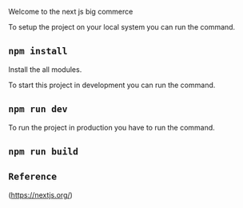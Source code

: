 Welcome to the next js big commerce

To setup the project on your local system you can run the command.
## `npm install`
Install the all modules.

To start this project in development you can run the command.
## `npm run dev`

To run the project in production you have to run the command.
## `npm run build`


## `Reference`

(https://nextjs.org/)
